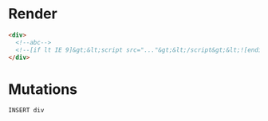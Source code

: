 # Render
```html
<div>
  <!--abc-->
  <!--[if lt IE 9]&gt;&lt;script src="..."&gt;&lt;/script&gt;&lt;![endif]-->
</div>
```

# Mutations
```
INSERT div
```